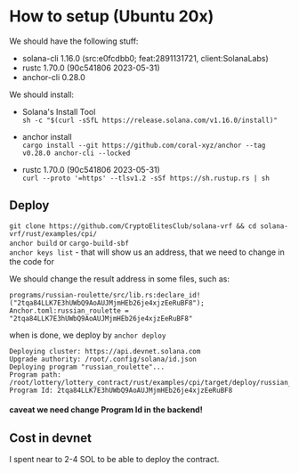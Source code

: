 # How to setup (Ubuntu 20x)

We should have the following stuff:

- solana-cli 1.16.0 (src:e0fcdbb0; feat:2891131721, client:SolanaLabs)
- rustc 1.70.0 (90c541806 2023-05-31)
- anchor-cli 0.28.0

We should install: 

- Solana's Install Tool </br>
```sh -c "$(curl -sSfL https://release.solana.com/v1.16.0/install)"```

- anchor install </br>
```cargo install --git https://github.com/coral-xyz/anchor --tag v0.28.0 anchor-cli --locked```

- rustc 1.70.0 (90c541806 2023-05-31)</br>
```curl --proto '=https' --tlsv1.2 -sSf https://sh.rustup.rs | sh```

## Deploy 

```git clone https://github.com/CryptoElitesClub/solana-vrf && cd solana-vrf/rust/examples/cpi/```</br>
```anchor build``` or ```cargo-build-sbf```</br>
```anchor keys list``` - that will show us an address, that we need to change in the code for 

We should change the result address in some files, such as: 

```programs/russian-roulette/src/lib.rs:declare_id!("2tqa84LLK7E3hUWbQ9AoAUJMjmHEb26je4xjzEeRuBF8");```</br>
```Anchor.toml:russian_roulette = "2tqa84LLK7E3hUWbQ9AoAUJMjmHEb26je4xjzEeRuBF8"```</br>

when is done, we deploy by ```anchor deploy```</br>

```root@vmi724296:~/lottery/lottery_contract/rust/examples/cpi# anchor deploy
Deploying cluster: https://api.devnet.solana.com
Upgrade authority: /root/.config/solana/id.json
Deploying program "russian_roulette"...
Program path: /root/lottery/lottery_contract/rust/examples/cpi/target/deploy/russian_roulette.so...
Program Id: 2tqa84LLK7E3hUWbQ9AoAUJMjmHEb26je4xjzEeRuBF8
```

#### caveat we need change Program Id in the backend!

## Cost in devnet

I spent near to 2-4 SOL to be able to deploy the contract. 

